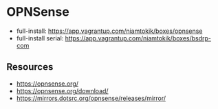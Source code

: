 # OPNSense

 * full-install: https://app.vagrantup.com/niamtokik/boxes/opnsense
 * full-install serial: https://app.vagrantup.com/niamtokik/boxes/bsdrp-com

## Resources

 * https://opnsense.org/
 * https://opnsense.org/download/
 * https://mirrors.dotsrc.org/opnsense/releases/mirror/

